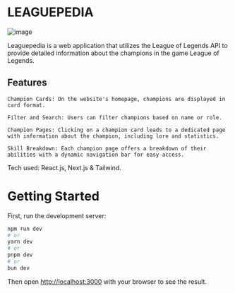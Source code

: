 # LEAGUEPEDIA

![image](https://github.com/martincosimano/leaguepedia/assets/103332504/7d9b5ffc-6487-4bcd-99fd-576f6c67c5e0)

Leaguepedia is a web application that utilizes the League of Legends API to provide detailed information about the champions in the game League of Legends.

## Features

    Champion Cards: On the website's homepage, champions are displayed in card format.

    Filter and Search: Users can filter champions based on name or role.

    Champion Pages: Clicking on a champion card leads to a dedicated page with information about the champion, including lore and statistics.

    Skill Breakdown: Each champion page offers a breakdown of their abilities with a dynamic navigation bar for easy access.

Tech used: React.js, Next.js & Tailwind.

# Getting Started

First, run the development server:

```bash
npm run dev
# or
yarn dev
# or
pnpm dev
# or
bun dev
```

Then open [http://localhost:3000](http://localhost:3000) with your browser to see the result.
